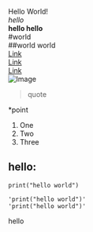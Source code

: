 Hello World!<br />
*hello*<br />
**hello hello**<br />
#world<br />
##world world<br />
[Link](https://github.com)<br />
[Link](index2.html)<br />
[Link](https://anananan116.github.io/cse15l-lab-reports/index2.html)<br />
![Image](https://play-lh.googleusercontent.com/PCpXdqvUWfCW1mXhH1Y_98yBpgsWxuTSTofy3NGMo9yBTATDyzVkqU580bfSln50bFU)<br />
>quote

*point

1. One
2. Two
3. Three

hello:
---
`print("hello world")`
```
'print("hello world")'
'print("hello world")'
```
hello